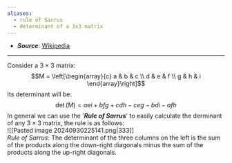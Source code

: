 ```yaml
---
aliases:
  - rule of Sarrus
  - determinant of a 3x3 matrix
---
```

- ***Source***: [Wikipedia](https://en.wikipedia.org/wiki/Rule_of_Sarrus)
----
Consider a $3 \times 3$ matrix:$$M = \left[\begin{array}{c} a & b & c \\ d & e & f \\ g & h & i \end{array}\right]$$Its determinant will be:$$\operatorname{det}(M) = aei + bfg + cdh - ceg - bdi - afh $$In general we can use the '***Rule of Sarrus***' to easily calculate the derminant of any $3 \times 3$ matrix, the rule is as follows:<br>![[Pasted image 20240930225141.png|333]]<br>*Rule of Sarrus*: The determinant of the three columns on the left is the sum of the products along the down-right diagonals minus the sum of the products along the up-right diagonals.
